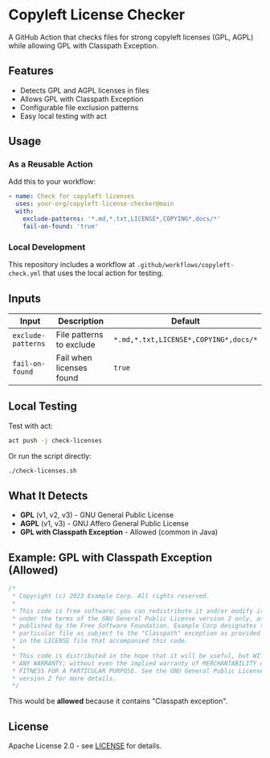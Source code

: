 # Copyleft License Checker

A GitHub Action that checks files for strong copyleft licenses (GPL, AGPL) while allowing GPL with Classpath Exception.

## Features

- Detects GPL and AGPL licenses in files
- Allows GPL with Classpath Exception
- Configurable file exclusion patterns
- Easy local testing with act

## Usage

### As a Reusable Action

Add this to your workflow:

```yaml
- name: Check for copyleft licenses
  uses: your-org/copyleft-license-checker@main
  with:
    exclude-patterns: '*.md,*.txt,LICENSE*,COPYING*,docs/*'
    fail-on-found: 'true'
```

### Local Development

This repository includes a workflow at `.github/workflows/copyleft-check.yml` that uses the local action for testing.

## Inputs

| Input | Description | Default |
|-------|-------------|---------|
| `exclude-patterns` | File patterns to exclude | `*.md,*.txt,LICENSE*,COPYING*,docs/*` |
| `fail-on-found` | Fail when licenses found | `true` |

## Local Testing

Test with act:
```bash
act push -j check-licenses
```

Or run the script directly:
```bash
./check-licenses.sh
```

## What It Detects

- **GPL** (v1, v2, v3) - GNU General Public License
- **AGPL** (v1, v3) - GNU Affero General Public License
- **GPL with Classpath Exception** - Allowed (common in Java)

## Example: GPL with Classpath Exception (Allowed)

```java
/*
 * Copyright (c) 2023 Example Corp. All rights reserved.
 * 
 * This code is free software; you can redistribute it and/or modify it
 * under the terms of the GNU General Public License version 2 only, as
 * published by the Free Software Foundation. Example Corp designates this
 * particular file as subject to the "Classpath" exception as provided
 * in the LICENSE file that accompanied this code.
 *
 * This code is distributed in the hope that it will be useful, but WITHOUT
 * ANY WARRANTY; without even the implied warranty of MERCHANTABILITY or
 * FITNESS FOR A PARTICULAR PURPOSE. See the GNU General Public License
 * version 2 for more details.
 */
```

This would be **allowed** because it contains "Classpath exception".

## License

Apache License 2.0 - see [LICENSE](LICENSE) for details.
